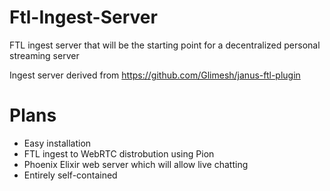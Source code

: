 # Ftl-Ingest-Server

FTL ingest server that will be the starting point for a decentralized personal streaming server

Ingest server derived from https://github.com/Glimesh/janus-ftl-plugin
# Plans

- Easy installation
- FTL ingest to WebRTC distrobution using Pion
- Phoenix Elixir web server which will allow live chatting
- Entirely self-contained
